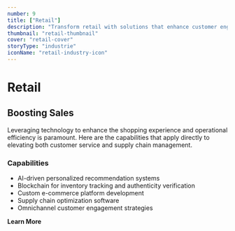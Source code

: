 ```yaml
---
number: 9
title: ["Retail"]
description: "Transform retail with solutions that enhance customer engagement, optimize inventory management, and improve sales processes."
thumbnail: "retail-thumbnail"
cover: "retail-cover"
storyType: "industrie"
iconName: "retail-industry-icon"
---
```


# Retail

## Boosting Sales

Leveraging technology to enhance the shopping experience and operational efficiency is paramount. Here are the capabilities that apply directly to elevating both customer service and supply chain management.

### Capabilities

* AI-driven personalized recommendation systems
* Blockchain for inventory tracking and authenticity verification
* Custom e-commerce platform development
* Supply chain optimization software
* Omnichannel customer engagement strategies

**Learn More**